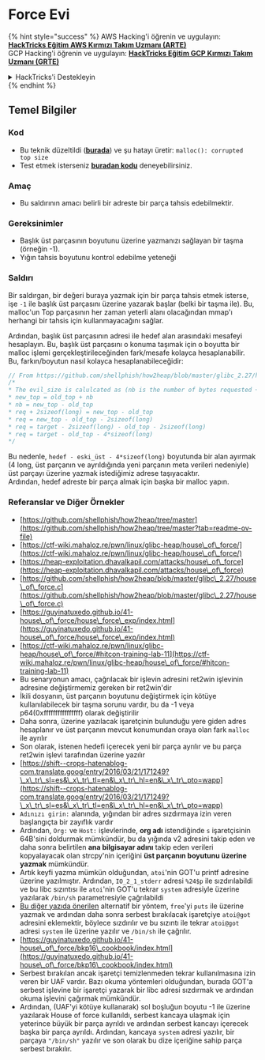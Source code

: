 # Force Evi

{% hint style="success" %}
AWS Hacking'i öğrenin ve uygulayın:<img src="/.gitbook/assets/arte.png" alt="" data-size="line">[**HackTricks Eğitim AWS Kırmızı Takım Uzmanı (ARTE)**](https://training.hacktricks.xyz/courses/arte)<img src="/.gitbook/assets/arte.png" alt="" data-size="line">\
GCP Hacking'i öğrenin ve uygulayın: <img src="/.gitbook/assets/grte.png" alt="" data-size="line">[**HackTricks Eğitim GCP Kırmızı Takım Uzmanı (GRTE)**<img src="/.gitbook/assets/grte.png" alt="" data-size="line">](https://training.hacktricks.xyz/courses/grte)

<details>

<summary>HackTricks'i Destekleyin</summary>

* [**Abonelik planlarını**](https://github.com/sponsors/carlospolop) kontrol edin!
* 💬 [**Discord grubuna**](https://discord.gg/hRep4RUj7f) katılın veya [**telegram grubuna**](https://t.me/peass) katılın veya bizi **Twitter** 🐦 [**@hacktricks\_live**](https://twitter.com/hacktricks\_live)** takip edin.**
* **Hacking püf noktalarını paylaşarak PR'ler göndererek** [**HackTricks**](https://github.com/carlospolop/hacktricks) ve [**HackTricks Cloud**](https://github.com/carlospolop/hacktricks-cloud) github depolarına katkıda bulunun.

</details>
{% endhint %}

## Temel Bilgiler

### Kod

* Bu teknik düzeltildi ([**burada**](https://sourceware.org/git/?p=glibc.git;a=commitdiff;h=30a17d8c95fbfb15c52d1115803b63aaa73a285c)) ve şu hatayı üretir: `malloc(): corrupted top size`
* Test etmek isterseniz [**buradan kodu**](https://guyinatuxedo.github.io/41-house\_of\_force/house\_force\_exp/index.html) deneyebilirsiniz.

### Amaç

* Bu saldırının amacı belirli bir adreste bir parça tahsis edebilmektir.

### Gereksinimler

* Başlık üst parçasının boyutunu üzerine yazmanızı sağlayan bir taşma (örneğin -1).
* Yığın tahsis boyutunu kontrol edebilme yeteneği

### Saldırı

Bir saldırgan, bir değeri buraya yazmak için bir parça tahsis etmek isterse, işe `-1` ile başlık üst parçasını üzerine yazarak başlar (belki bir taşma ile). Bu, malloc'un Top parçasının her zaman yeterli alanı olacağından mmap'ı herhangi bir tahsis için kullanmayacağını sağlar.

Ardından, başlık üst parçasının adresi ile hedef alan arasındaki mesafeyi hesaplayın. Bu, başlık üst parçasını o konuma taşımak için o boyutta bir malloc işlemi gerçekleştirileceğinden fark/mesafe kolayca hesaplanabilir. Bu, farkın/boyutun nasıl kolayca hesaplanabileceğidir:
```c
// From https://github.com/shellphish/how2heap/blob/master/glibc_2.27/house_of_force.c#L59C2-L67C5
/*
* The evil_size is calulcated as (nb is the number of bytes requested + space for metadata):
* new_top = old_top + nb
* nb = new_top - old_top
* req + 2sizeof(long) = new_top - old_top
* req = new_top - old_top - 2sizeof(long)
* req = target - 2sizeof(long) - old_top - 2sizeof(long)
* req = target - old_top - 4*sizeof(long)
*/
```
Bu nedenle, `hedef - eski_üst - 4*sizeof(long)` boyutunda bir alan ayırmak (4 long, üst parçanın ve ayrıldığında yeni parçanın meta verileri nedeniyle) üst parçayı üzerine yazmak istediğimiz adrese taşıyacaktır.\
Ardından, hedef adreste bir parça almak için başka bir malloc yapın.

### Referanslar ve Diğer Örnekler

* [https://github.com/shellphish/how2heap/tree/master](https://github.com/shellphish/how2heap/tree/master?tab=readme-ov-file)
* [https://ctf-wiki.mahaloz.re/pwn/linux/glibc-heap/house\_of\_force/](https://ctf-wiki.mahaloz.re/pwn/linux/glibc-heap/house\_of\_force/)
* [https://heap-exploitation.dhavalkapil.com/attacks/house\_of\_force](https://heap-exploitation.dhavalkapil.com/attacks/house\_of\_force)
* [https://github.com/shellphish/how2heap/blob/master/glibc\_2.27/house\_of\_force.c](https://github.com/shellphish/how2heap/blob/master/glibc\_2.27/house\_of\_force.c)
* [https://guyinatuxedo.github.io/41-house\_of\_force/house\_force\_exp/index.html](https://guyinatuxedo.github.io/41-house\_of\_force/house\_force\_exp/index.html)
* [https://ctf-wiki.mahaloz.re/pwn/linux/glibc-heap/house\_of\_force/#hitcon-training-lab-11](https://ctf-wiki.mahaloz.re/pwn/linux/glibc-heap/house\_of\_force/#hitcon-training-lab-11)
* Bu senaryonun amacı, çağrılacak bir işlevin adresini ret2win işlevinin adresine değiştirmemiz gereken bir ret2win'dir
* İkili dosyanın, üst parçanın boyutunu değiştirmek için kötüye kullanılabilecek bir taşma sorunu vardır, bu da -1 veya p64(0xffffffffffffffff) olarak değiştirilir
* Daha sonra, üzerine yazılacak işaretçinin bulunduğu yere giden adres hesaplanır ve üst parçanın mevcut konumundan oraya olan fark `malloc` ile ayrılır
* Son olarak, istenen hedefi içerecek yeni bir parça ayrılır ve bu parça ret2win işlevi tarafından üzerine yazılır
* [https://shift--crops-hatenablog-com.translate.goog/entry/2016/03/21/171249?\_x\_tr\_sl=es&\_x\_tr\_tl=en&\_x\_tr\_hl=en&\_x\_tr\_pto=wapp](https://shift--crops-hatenablog-com.translate.goog/entry/2016/03/21/171249?\_x\_tr\_sl=es&\_x\_tr\_tl=en&\_x\_tr\_hl=en&\_x\_tr\_pto=wapp)
* `Adınızı girin:` alanında, yığından bir adres sızdırmaya izin veren başlangıçta bir zayıflık vardır
* Ardından, `Org:` ve `Host:` işlevlerinde, **org adı** istendiğinde `s` işaretçisinin 64B'sini doldurmak mümkündür, bu da yığında v2 adresini takip eden ve daha sonra belirtilen **ana bilgisayar adını** takip eden verileri kopyalayacak olan strcpy'nin içeriğini **üst parçanın boyutunu üzerine yazmak** mümkündür.
* Artık keyfi yazma mümkün olduğundan, `atoi`'nin GOT'u printf adresine üzerine yazılmıştır. Ardından, `IO_2_1_stderr` adresi `%24$p` ile sızdırılabildi ve bu libc sızıntısı ile `atoi`'nin GOT'u tekrar `system` adresiyle üzerine yazılarak `/bin/sh` parametresiyle çağrılabildi
* [Bu diğer yazıda önerilen](https://ctf-wiki.mahaloz.re/pwn/linux/glibc-heap/house\_of\_force/#2016-bctf-bcloud) alternatif bir yöntem, `free`'yi `puts` ile üzerine yazmak ve ardından daha sonra serbest bırakılacak işaretçiye `atoi@got` adresini eklemektir, böylece sızdırılır ve bu sızıntı ile tekrar `atoi@got` adresi `system` ile üzerine yazılır ve `/bin/sh` ile çağrılır.
* [https://guyinatuxedo.github.io/41-house\_of\_force/bkp16\_cookbook/index.html](https://guyinatuxedo.github.io/41-house\_of\_force/bkp16\_cookbook/index.html)
* Serbest bırakılan ancak işaretçi temizlenmeden tekrar kullanılmasına izin veren bir UAF vardır. Bazı okuma yöntemleri olduğundan, burada GOT'a serbest işlevine bir işaretçi yazarak bir libc adresi sızdırmak ve ardından okuma işlevini çağırmak mümkündür.
* Ardından, (UAF'yi kötüye kullanarak) sol boşluğun boyutu -1 ile üzerine yazılarak House of force kullanıldı, serbest kancaya ulaşmak için yeterince büyük bir parça ayrıldı ve ardından serbest kancayı içerecek başka bir parça ayrıldı. Ardından, kancaya `system` adresi yazılır, bir parçaya `"/bin/sh"` yazılır ve son olarak bu dize içeriğine sahip parça serbest bırakılır.
